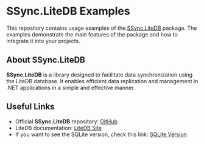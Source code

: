 # SSync.LiteDB Examples

This repository contains usage examples of the [SSync.LiteDB](https://github.com/salesHgabriel/SSync.LiteDB) package. The examples demonstrate the main features of the package and how to integrate it into your projects.

## About SSync.LiteDB

**SSync.LiteDB** is a library designed to facilitate data synchronization using the LiteDB database. It enables efficient data replication and management in .NET applications in a simple and effective manner.

## Useful Links

- Official **SSync.LiteDB** repository: [GitHub](https://github.com/salesHgabriel/SSync.LiteDB)
- LiteDB documentation: [LiteDB Site](https://www.litedb.org/)
- If you want to see the SQLite version, check this link: [SQLite Version](https://github.com/salesHgabriel/Samples-SSync/tree/example-sqlite)
